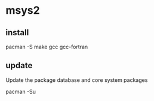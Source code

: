 # msys2

## install
pacman -S make gcc gcc-fortran


## update
Update the package database and core system packages

pacman -Su
